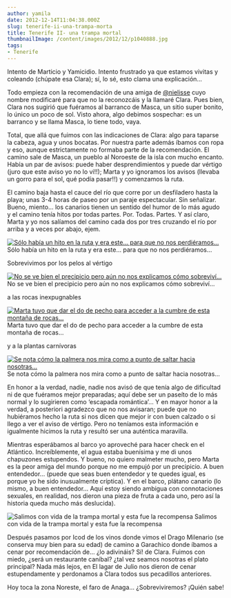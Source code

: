 ```yaml
---
author: yamila
date: 2012-12-14T11:04:38.000Z
slug: tenerife-ii-una-trampa-morta
title: Tenerife II- una trampa mortal
thumbnailImage: /content/images/2012/12/p1040888.jpg
tags:
- Tenerife
---
```



Intento de Marticio y Yamicidio. Intento frustrado ya que estamos vivitas y coleando (chúpate esa Clara); sí, lo sé, esto clama una explicación…

Todo empieza con la recomendación de una amiga de [@nielisse](http:/twitter.com/nielisse) cuyo nombre modificaré para que no la reconozcáis y la llamaré Clara. Pues bien, Clara nos sugirió que fuéramos al barranco de Masca, un sitio super bonito, lo único un poco de sol. Visto ahora, algo debimos sospechar: es un barranco y se llama Masca, lo tiene todo, vaya.

Total, que allá que fuimos con las indicaciones de Clara: algo para taparse la cabeza, agua y unos bocatas. Por nuestra parte además íbamos con ropa y eso, aunque estrictamente no formaba parte de la recomendación. El camino sale de Masca, un pueblo al Noroeste de la isla con mucho encanto. Había un par de avisos: puede haber desprendimientos y puede dar vértigo (juro que este aviso yo no lo vi!!); Marta y yo ignoramos los avisos (llevaba un gorro para el sol, qué podía pasar!!) y comenzamos la ruta.

El camino baja hasta el cauce del río que corre por un desfiladero hasta la playa; unas 3-4 horas de paseo por un paraje espectacular. Sin señalizar. Bueno, miento… los canarios tienen un sentido del humor de lo más agudo y el camino tenía hitos por todas partes. Por. Todas. Partes. Y así claro, Marta y yo nos salíamos del camino cada dos por tres cruzando el río por arriba y a veces por abajo, ejem.

[![Sólo había un hito en la ruta y era este... para que no nos perdiéramos...](/content/images/2012/12/p1040888.jpg#small)](/content/images/2012/12/p1040888.jpg#full)
Sólo había un hito en la ruta y era este… para que no nos perdiéramos…

Sobrevivimos por los pelos al vértigo

[![No se ve bien el precipicio pero aún no nos explicamos cómo sobreviví...](/content/images/2012/12/p1040910.jpg#small)](/content/images/2012/12/p1040910.jpg#full)
No se ve bien el precipicio pero aún no nos explicamos cómo sobreviví…

a las rocas inexpugnables

[![Marta tuvo que dar el do de pecho para acceder a la cumbre de esta montaña de rocas...](/content/images/2012/12/p1040881.jpg#small)](/content/images/2012/12/p1040881.jpg#full)
Marta tuvo que dar el do de pecho para acceder a la cumbre de esta montaña de rocas…

y a la plantas carnívoras

[![Se nota cómo la palmera nos mira como a punto de saltar hacia nosotras...](/content/images/2012/12/p1040856.jpg#small)](/content/images/2012/12/p1040856.jpg#full)
Se nota cómo la palmera nos mira como a punto de saltar hacia nosotras…

En honor a la verdad, nadie, nadie nos avisó de que tenía algo de dificultad ni de que fuéramos mejor preparadas; aquí debe ser un paseíto de lo más normal y lo sugirieren como ‘escapada romántica’… Y en mayor honor a la verdad, a posteriori agradezco que no nos avisaran; puede que no hubiéramos hecho la ruta si nos dicen que mejor ir con buen calzado o si llego a ver el aviso de vértigo. Pero no teníamos esta información e igualmente hicimos la ruta y resultó ser una auténtica maravilla.

Mientras esperábamos al barco yo aproveché para hacer check en el Atlántico. Increíblemente, el agua estaba buenísima y me di unos chapuzones estupendos. Y bueno, no quiero malmeter mucho, pero Marta es la peor amiga del mundo porque no me empujó por un precipicio. A buen entendedor… (puede que seas buen entendedor y te quedes igual, es porque yo he sido inusualmente críptica). Y en el barco, plátano canario (lo mismo, a buen entendedor… Aquí estoy siendo ambigua con connotaciones sexuales, en realidad, nos dieron una pieza de fruta a cada uno, pero así la historia queda mucho más deslucida).

![Salimos con vida de la trampa mortal y esta fue la recompensa](/content/images/2012/12/p1040931.jpg#small)
Salimos con vida de la trampa mortal y esta fue la recompensa

Después pasamos por Icod de los vinos donde vimos el Drago Milenario (se conserva muy bien para su edad) de camino a Garachico donde íbamos a cenar por recomendación de… ¿lo adivináis? Sí! de Clara. Fuimos con miedo, ¿será un restaurante caníbal? ¿tal vez seamos nosotras el plato principal? Nada más lejos, en El lagar de Julio nos dieron de cenar estupendamente y perdonamos a Clara todos sus pecadillos anteriores.

Hoy toca la zona Noreste, el faro de Anaga… ¿Sobreviviremos? ¡Quién sabe!



